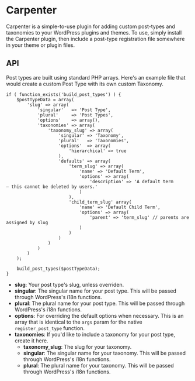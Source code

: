 # Carpenter

Carpenter is a simple-to-use plugin for adding custom post-types and taxonomies to your WordPress plugins and themes. To use, simply install the Carpenter plugin, then include a post-type registration file somewhere in your theme or plugin files.

## API

Post types are built using standard PHP arrays. Here's an example file that would create a custom Post Type with its own custom Taxonomy.

```
if ( function_exists('build_post_types') ) {
    $postTypeData = array(
        'slug' => array(
            'singular'   => 'Post Type',
            'plural'     => 'Post Types',
            'options'    => array(),
            'taxonomies' => array(
                'taxonomy_slug' => array(
                    'singular' => 'Taxonomy',
                    'plural'   => 'Taxonomies',
                    'options'  => array(
                        'hierarchical' => true
                    ),
                    'defaults' => array(
                        'term_slug' => array(
                            'name' => 'Default Term',
                            'options' => array(
                                'description' => 'A default term — this cannot be deleted by users.'
                            )
                        ),
                        'child_term_slug' array(
                            'name' => 'Default Child Term',
                            'options' => array(
                                'parent' => 'term_slug' // parents are assigned by slug
                            )
                        )
                    )
                )
            )
        )
    );

    build_post_types($postTypeData);
}
```

- **slug**: Your post type's slug, unless overriden.
- **singular**: The singular name for your post type. This will be passed through WordPress's i18n functions.
- **plural**: The plural name for your post type. This will be passed through WordPress's i18n functions.
- **options**: For overriding the default options when necessary. This is an array that is identical to the `args` param for the native `register_post_type` function.
- **taxonomies**: If you'd like to include a taxonomy for your post type, create it here.
    + **taxonomy_slug**: The slug for your taxonomy.
    + **singular**: The singular name for your taxonomy. This will be passed through WordPress's i18n functions.
    + **plural**: The plural name for your taxonomy. This will be passed through WordPress's i18n functions.
